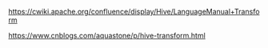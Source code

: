 https://cwiki.apache.org/confluence/display/Hive/LanguageManual+Transform

https://www.cnblogs.com/aquastone/p/hive-transform.html

